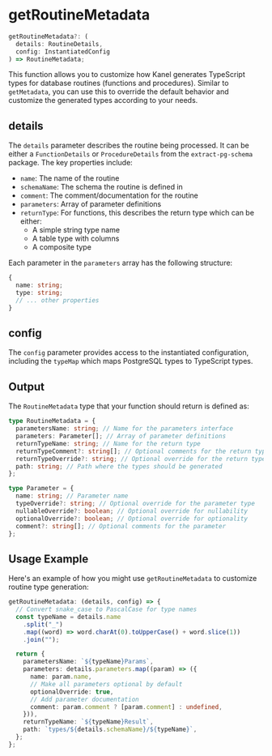# getRoutineMetadata

```typescript
getRoutineMetadata?: (
  details: RoutineDetails,
  config: InstantiatedConfig
) => RoutineMetadata;
```

This function allows you to customize how Kanel generates TypeScript types for database routines (functions and procedures). Similar to `getMetadata`, you can use this to override the default behavior and customize the generated types according to your needs.

## details

The `details` parameter describes the routine being processed. It can be either a `FunctionDetails` or `ProcedureDetails` from the `extract-pg-schema` package. The key properties include:

- `name`: The name of the routine
- `schemaName`: The schema the routine is defined in
- `comment`: The comment/documentation for the routine
- `parameters`: Array of parameter definitions
- `returnType`: For functions, this describes the return type which can be either:
  - A simple string type name
  - A table type with columns
  - A composite type

Each parameter in the `parameters` array has the following structure:

```typescript
{
  name: string;
  type: string;
  // ... other properties
}
```

## config

The `config` parameter provides access to the instantiated configuration, including the `typeMap` which maps PostgreSQL types to TypeScript types.

## Output

The `RoutineMetadata` type that your function should return is defined as:

```typescript
type RoutineMetadata = {
  parametersName: string; // Name for the parameters interface
  parameters: Parameter[]; // Array of parameter definitions
  returnTypeName: string; // Name for the return type
  returnTypeComment?: string[]; // Optional comments for the return type
  returnTypeOverride?: string; // Optional override for the return type
  path: string; // Path where the types should be generated
};

type Parameter = {
  name: string; // Parameter name
  typeOverride?: string; // Optional override for the parameter type
  nullableOverride?: boolean; // Optional override for nullability
  optionalOverride?: boolean; // Optional override for optionality
  comment?: string[]; // Optional comments for the parameter
};
```

## Usage Example

Here's an example of how you might use `getRoutineMetadata` to customize routine type generation:

```typescript
getRoutineMetadata: (details, config) => {
  // Convert snake_case to PascalCase for type names
  const typeName = details.name
    .split("_")
    .map((word) => word.charAt(0).toUpperCase() + word.slice(1))
    .join("");

  return {
    parametersName: `${typeName}Params`,
    parameters: details.parameters.map((param) => ({
      name: param.name,
      // Make all parameters optional by default
      optionalOverride: true,
      // Add parameter documentation
      comment: param.comment ? [param.comment] : undefined,
    })),
    returnTypeName: `${typeName}Result`,
    path: `types/${details.schemaName}/${typeName}`,
  };
};
```
